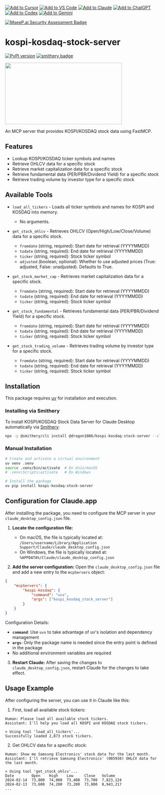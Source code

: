 [![Add to Cursor](https://fastmcp.me/badges/cursor_dark.svg)](https://fastmcp.me/MCP/Details/563/kospikosdaq-stock-data)
[![Add to VS Code](https://fastmcp.me/badges/vscode_dark.svg)](https://fastmcp.me/MCP/Details/563/kospikosdaq-stock-data)
[![Add to Claude](https://fastmcp.me/badges/claude_dark.svg)](https://fastmcp.me/MCP/Details/563/kospikosdaq-stock-data)
[![Add to ChatGPT](https://fastmcp.me/badges/chatgpt_dark.svg)](https://fastmcp.me/MCP/Details/563/kospikosdaq-stock-data)
[![Add to Codex](https://fastmcp.me/badges/codex_dark.svg)](https://fastmcp.me/MCP/Details/563/kospikosdaq-stock-data)
[![Add to Gemini](https://fastmcp.me/badges/gemini_dark.svg)](https://fastmcp.me/MCP/Details/563/kospikosdaq-stock-data)

[![MseeP.ai Security Assessment Badge](https://mseep.net/pr/dragon1086-kospi-kosdaq-stock-server-badge.png)](https://mseep.ai/app/dragon1086-kospi-kosdaq-stock-server)

# kospi-kosdaq-stock-server

[![PyPI version](https://badge.fury.io/py/kospi-kosdaq-stock-server.svg)](https://badge.fury.io/py/kospi-kosdaq-stock-server)
[![smithery badge](https://smithery.ai/badge/@dragon1086/kospi-kosdaq-stock-server)](https://smithery.ai/server/@dragon1086/kospi-kosdaq-stock-server)

<a href="https://glama.ai/mcp/servers/i1judi5h55">
  <img width="380" height="200" src="https://glama.ai/mcp/servers/i1judi5h55/badge" />
</a>

An MCP server that provides KOSPI/KOSDAQ stock data using FastMCP.

## Features

- Lookup KOSPI/KOSDAQ ticker symbols and names
- Retrieve OHLCV data for a specific stock
- Retrieve market capitalization data for a specific stock
- Retrieve fundamental data (PER/PBR/Dividend Yield) for a specific stock
- Retrieve trading volume by investor type for a specific stock

## Available Tools

- `load_all_tickers` - Loads all ticker symbols and names for KOSPI and KOSDAQ into memory.
    - No arguments.

- `get_stock_ohlcv` - Retrieves OHLCV (Open/High/Low/Close/Volume) data for a specific stock.
    - `fromdate` (string, required): Start date for retrieval (YYYYMMDD)
    - `todate` (string, required): End date for retrieval (YYYYMMDD)
    - `ticker` (string, required): Stock ticker symbol
    - `adjusted` (boolean, optional): Whether to use adjusted prices (True: adjusted, False: unadjusted). Defaults to True.

- `get_stock_market_cap` - Retrieves market capitalization data for a specific stock.
    - `fromdate` (string, required): Start date for retrieval (YYYYMMDD)
    - `todate` (string, required): End date for retrieval (YYYYMMDD)
    - `ticker` (string, required): Stock ticker symbol

- `get_stock_fundamental` - Retrieves fundamental data (PER/PBR/Dividend Yield) for a specific stock.
    - `fromdate` (string, required): Start date for retrieval (YYYYMMDD)
    - `todate` (string, required): End date for retrieval (YYYYMMDD)
    - `ticker` (string, required): Stock ticker symbol

- `get_stock_trading_volume` - Retrieves trading volume by investor type for a specific stock.
    - `fromdate` (string, required): Start date for retrieval (YYYYMMDD)
    - `todate` (string, required): End date for retrieval (YYYYMMDD)
    - `ticker` (string, required): Stock ticker symbol

## Installation

This package requires [uv](https://github.com/astral-sh/uv) for installation and execution.

### Installing via Smithery

To install KOSPI/KOSDAQ Stock Data Server for Claude Desktop automatically via [Smithery](https://smithery.ai/server/@dragon1086/kospi-kosdaq-stock-server):

```bash
npx -y @smithery/cli install @dragon1086/kospi-kosdaq-stock-server --client claude
```

### Manual Installation
```bash
# Create and activate a virtual environment
uv venv .venv
source .venv/bin/activate  # On Unix/macOS
# .venv\Scripts\activate   # On Windows

# Install the package
uv pip install kospi-kosdaq-stock-server
```

## Configuration for Claude.app

After installing the package, you need to configure the MCP server in your `claude_desktop_config.json` file.

1.  **Locate the configuration file:**
    *   On macOS, the file is typically located at:
        `/Users/username/Library/Application Support/Claude/claude_desktop_config.json`
    *   On Windows, the file is typically located at:
        `%APPDATA%/Claude/claude_desktop_config.json`

2.  **Add the server configuration:**
    Open the `claude_desktop_config.json` file and add a new entry to the `mcpServers` object:

```json
{
    "mcpServers": {
        "kospi-kosdaq": {
            "command": "uvx",
            "args": ["kospi_kosdaq_stock_server"]
        }
    }
}
```

Configuration Details:
- **`command`**: Use `uvx` to take advantage of uv's isolation and dependency management
- **`args`**: Only the package name is needed since the entry point is defined in the package
- No additional environment variables are required

3.  **Restart Claude:** After saving the changes to `claude_desktop_config.json`, restart Claude for the changes to take effect.

## Usage Example

After configuring the server, you can use it in Claude like this:

1. First, load all available stock tickers:
```
Human: Please load all available stock tickers.
Assistant: I'll help you load all KOSPI and KOSDAQ stock tickers.

> Using tool 'load_all_tickers'...
Successfully loaded 2,873 stock tickers.
```

2. Get OHLCV data for a specific stock:
```
Human: Show me Samsung Electronics' stock data for the last month.
Assistant: I'll retrieve Samsung Electronics' (005930) OHLCV data for the last month.

> Using tool 'get_stock_ohlcv'...
Date        Open    High    Low     Close   Volume
2024-02-14  73,800  74,000  73,400  73,700  7,823,124
2024-02-13  73,600  74,200  73,200  73,800  8,943,217
...
